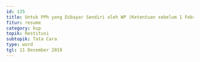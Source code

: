 ```yaml
---
id: 135
title: Untuk PPh yang Dibayar Sendiri oleh WP (Ketentuan sebelum 1 Februari 2013)
fitur: resume
category: kup
topik: Restitusi
subtopik: Tata Cara
type: word
tgl: 11 Desember 2019
---
```


